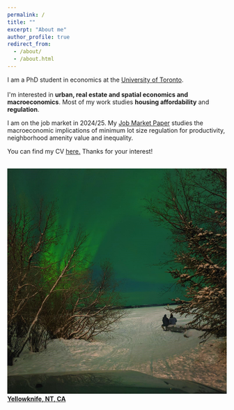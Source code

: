 ```yaml
---
permalink: /
title: ""
excerpt: "About me"
author_profile: true
redirect_from: 
  - /about/
  - /about.html
---
```

I am a PhD student in economics at the [University of Toronto](https://www.utoronto.ca). \
<br/>
I'm interested in **urban, real estate and spatial economics and macroeconomics**. 
Most of my work studies **housing affordability** and **regulation**. 

I am on the job market in 2024/25. My [Job Market Paper](https://jamesmacek.github.io/research/lswus) studies the macroeconomic implications of minimum lot size regulation for productivity, neighborhood amenity value and inequality.

You can find my CV [here.](../files/CV-JamesMacek_JM.pdf) Thanks for your interest!
<br/>
<br/>

[![Great Slave Lake, NYT, CA](/images/ylc.jpg) **Yellowknife, NT, CA** ](https://www.google.com/maps/place/Yellowknife,+NT/@62.474917,-114.4913941,12z/data=!3m1!4b1!4m6!3m5!1s0x53d1f12ca34682c9:0xb4c137244371ef81!8m2!3d62.4539717!4d-114.3717887!16zL20vMHByZmc?entry=ttu) 

